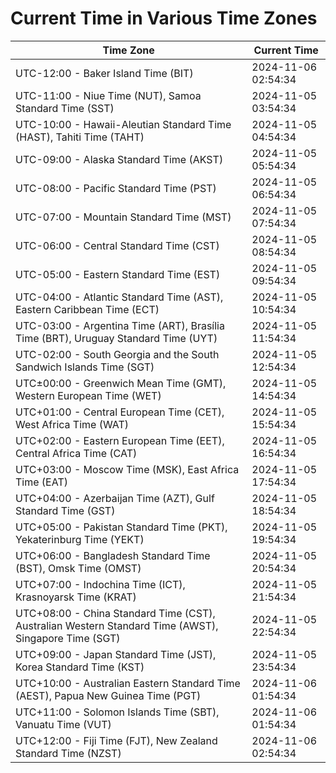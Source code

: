 # Current Time in Various Time Zones

| Time Zone | Current Time |
|-----------|--------------|
| UTC-12:00 - Baker Island Time (BIT) | 2024-11-06 02:54:34 |
| UTC-11:00 - Niue Time (NUT), Samoa Standard Time (SST) | 2024-11-05 03:54:34 |
| UTC-10:00 - Hawaii-Aleutian Standard Time (HAST), Tahiti Time (TAHT) | 2024-11-05 04:54:34 |
| UTC-09:00 - Alaska Standard Time (AKST) | 2024-11-05 05:54:34 |
| UTC-08:00 - Pacific Standard Time (PST) | 2024-11-05 06:54:34 |
| UTC-07:00 - Mountain Standard Time (MST) | 2024-11-05 07:54:34 |
| UTC-06:00 - Central Standard Time (CST) | 2024-11-05 08:54:34 |
| UTC-05:00 - Eastern Standard Time (EST) | 2024-11-05 09:54:34 |
| UTC-04:00 - Atlantic Standard Time (AST), Eastern Caribbean Time (ECT) | 2024-11-05 10:54:34 |
| UTC-03:00 - Argentina Time (ART), Brasília Time (BRT), Uruguay Standard Time (UYT) | 2024-11-05 11:54:34 |
| UTC-02:00 - South Georgia and the South Sandwich Islands Time (SGT) | 2024-11-05 12:54:34 |
| UTC±00:00 - Greenwich Mean Time (GMT), Western European Time (WET) | 2024-11-05 14:54:34 |
| UTC+01:00 - Central European Time (CET), West Africa Time (WAT) | 2024-11-05 15:54:34 |
| UTC+02:00 - Eastern European Time (EET), Central Africa Time (CAT) | 2024-11-05 16:54:34 |
| UTC+03:00 - Moscow Time (MSK), East Africa Time (EAT) | 2024-11-05 17:54:34 |
| UTC+04:00 - Azerbaijan Time (AZT), Gulf Standard Time (GST) | 2024-11-05 18:54:34 |
| UTC+05:00 - Pakistan Standard Time (PKT), Yekaterinburg Time (YEKT) | 2024-11-05 19:54:34 |
| UTC+06:00 - Bangladesh Standard Time (BST), Omsk Time (OMST) | 2024-11-05 20:54:34 |
| UTC+07:00 - Indochina Time (ICT), Krasnoyarsk Time (KRAT) | 2024-11-05 21:54:34 |
| UTC+08:00 - China Standard Time (CST), Australian Western Standard Time (AWST), Singapore Time (SGT) | 2024-11-05 22:54:34 |
| UTC+09:00 - Japan Standard Time (JST), Korea Standard Time (KST) | 2024-11-05 23:54:34 |
| UTC+10:00 - Australian Eastern Standard Time (AEST), Papua New Guinea Time (PGT) | 2024-11-06 01:54:34 |
| UTC+11:00 - Solomon Islands Time (SBT), Vanuatu Time (VUT) | 2024-11-06 01:54:34 |
| UTC+12:00 - Fiji Time (FJT), New Zealand Standard Time (NZST) | 2024-11-06 02:54:34 |
